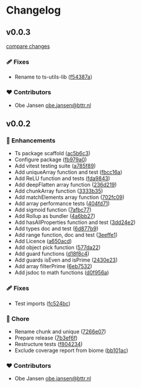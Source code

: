 # Changelog


## v0.0.3

[compare changes](https://github.com/Ojansen/ts-utils-lib/compare/v0.0.2...v0.0.3)

### 🩹 Fixes

- Rename to ts-utils-lib ([f54387a](https://github.com/Ojansen/ts-utils-lib/commit/f54387a))

### ❤️ Contributors

- Obe Jansen <obe.jansen@bttr.nl>

## v0.0.2


### 🚀 Enhancements

- Ts package scaffold ([ac5b6c3](https://github.com/Ojansen/ts-lib/commit/ac5b6c3))
- Configure package ([fb979a0](https://github.com/Ojansen/ts-lib/commit/fb979a0))
- Add vitest testing suite ([a785f89](https://github.com/Ojansen/ts-lib/commit/a785f89))
- Add uniqueArray function and test ([fbcc16a](https://github.com/Ojansen/ts-lib/commit/fbcc16a))
- Add ReLU function and tests ([fda9843](https://github.com/Ojansen/ts-lib/commit/fda9843))
- Add deepFlatten array function ([236d219](https://github.com/Ojansen/ts-lib/commit/236d219))
- Add chunkArray function ([3333b35](https://github.com/Ojansen/ts-lib/commit/3333b35))
- Add matchElements array function ([702fc09](https://github.com/Ojansen/ts-lib/commit/702fc09))
- Add array performance tests ([404fd71](https://github.com/Ojansen/ts-lib/commit/404fd71))
- Add sigmoid function ([7afbc77](https://github.com/Ojansen/ts-lib/commit/7afbc77))
- Add Rollup as bundler ([4a6bb27](https://github.com/Ojansen/ts-lib/commit/4a6bb27))
- Add hasAllProperties function and test ([3dd24e2](https://github.com/Ojansen/ts-lib/commit/3dd24e2))
- Add types doc and test ([6d877b9](https://github.com/Ojansen/ts-lib/commit/6d877b9))
- Add range function, doc and test ([3eeffe1](https://github.com/Ojansen/ts-lib/commit/3eeffe1))
- Add Licence ([a650acd](https://github.com/Ojansen/ts-lib/commit/a650acd))
- Add object pick function ([577da22](https://github.com/Ojansen/ts-lib/commit/577da22))
- Add guard functions ([d18f8c4](https://github.com/Ojansen/ts-lib/commit/d18f8c4))
- Add guards isEven and isPrime ([2430e23](https://github.com/Ojansen/ts-lib/commit/2430e23))
- Add array filterPrime ([6eb7532](https://github.com/Ojansen/ts-lib/commit/6eb7532))
- Add jsdoc to math functions ([d0f956a](https://github.com/Ojansen/ts-lib/commit/d0f956a))

### 🩹 Fixes

- Test imports ([fc524bc](https://github.com/Ojansen/ts-lib/commit/fc524bc))

### 🏡 Chore

- Rename chunk and unique ([7266e07](https://github.com/Ojansen/ts-lib/commit/7266e07))
- Prepare release ([7b3ef6f](https://github.com/Ojansen/ts-lib/commit/7b3ef6f))
- Restructure tests ([f804234](https://github.com/Ojansen/ts-lib/commit/f804234))
- Exclude coverage report from biome ([bb101ac](https://github.com/Ojansen/ts-lib/commit/bb101ac))

### ❤️ Contributors

- Obe Jansen <obe.jansen@bttr.nl>

